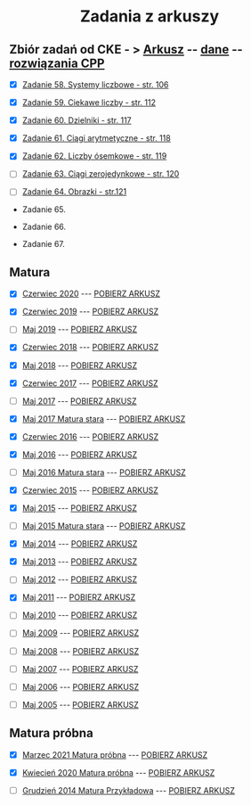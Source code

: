 <h1 align="center"> Zadania z arkuszy </h1>

## Zbiór zadań od CKE - > <a href="https://cke.gov.pl/images/_EGZAMIN_MATURALNY_OD_2015/Materialy/Zbiory_zadan/Matura_Zbi%C3%B3r_zada%C5%84_Informatyka.pdf">Arkusz</a> -- <a href="https://cke.gov.pl/images/_EGZAMIN_MATURALNY_OD_2015/Materialy/Zbiory_zadan/inf-pr-dane.zip">dane</a> -- <a href="https://cke.gov.pl/images/_EGZAMIN_MATURALNY_OD_2015/Materialy/Zbiory_zadan/inf-pr-rozwiazania.zip">rozwiązania CPP</a>

- [x] [Zadanie 58. Systemy liczbowe - str. 106](https://github.com/wernexnrs123/MATURA-INFORMATYKA/blob/master/dzialy/zadania_zbior/58.md)

- [x] [Zadanie 59. Ciekawe liczby - str. 112](https://github.com/wernexnrs123/MATURA-INFORMATYKA/blob/master/dzialy/zadania_zbior/59.md)

- [x] [Zadanie 60. Dzielniki  - str. 117](https://github.com/wernexnrs123/MATURA-INFORMATYKA/blob/master/dzialy/zadania_zbior/60.md)

- [x] [Zadanie 61. Ciągi arytmetyczne - str. 118](https://github.com/wernexnrs123/MATURA-INFORMATYKA/blob/master/dzialy/zadania_zbior/61.md)

- [x] [Zadanie 62. Liczby ósemkowe - str. 119](https://github.com/wernexnrs123/MATURA-INFORMATYKA/blob/master/dzialy/zadania_zbior/62.md)

- [ ] [Zadanie 63. Ciągi zerojedynkowe - str. 120](https://github.com/wernexnrs123/MATURA-INFORMATYKA/blob/master/dzialy/zadania_zbior/63.md)

- [ ] [Zadanie 64. Obrazki - str.121](https://github.com/wernexnrs123/MATURA-INFORMATYKA/blob/master/dzialy/zadania_zbior/64.md)

- Zadanie 65.

- Zadanie 66.

- Zadanie 67.

## Matura

- [x] [Czerwiec 2020](https://github.com/wernexnrs123/MATURA-INFORMATYKA/blob/master/dzialy/zadania_arkusze/2020_czerwiec.md) --- [POBIERZ ARKUSZ](https://arkusze.pl/matura-informatyka-2020-czerwiec-poziom-rozszerzony/)


- [x] [Czerwiec 2019](https://github.com/wernexnrs123/MATURA-INFORMATYKA/blob/master/dzialy/zadania_arkusze/2019_czerwiec.md) --- [POBIERZ ARKUSZ](https://arkusze.pl/matura-informatyka-2019-czerwiec-poziom-rozszerzony/)

- [ ] [Maj 2019](https://github.com/wernexnrs123/MATURA-INFORMATYKA/blob/master/dzialy/zadania_arkusze/2019_maj.md) --- [POBIERZ ARKUSZ](https://arkusze.pl/matura-informatyka-2019-maj-poziom-rozszerzony/)

- [x] [Czerwiec 2018](https://github.com/wernexnrs123/MATURA-INFORMATYKA/blob/master/dzialy/zadania_arkusze/2018_czerwiec.md) --- [POBIERZ ARKUSZ](https://arkusze.pl/matura-informatyka-2018-czerwiec-poziom-rozszerzony/)

- [x] [Maj 2018](https://github.com/wernexnrs123/MATURA-INFORMATYKA/blob/master/dzialy/zadania_arkusze/2018_maj.md) --- [POBIERZ ARKUSZ](https://arkusze.pl/matura-informatyka-2018-maj-poziom-rozszerzony/)

- [x] [Czerwiec 2017](https://github.com/wernexnrs123/MATURA-INFORMATYKA/blob/master/dzialy/zadania_arkusze/2017_czerwiec.md) --- [POBIERZ ARKUSZ](https://arkusze.pl/matura-informatyka-2017-czerwiec-poziom-rozszerzony/)

- [ ] [Maj 2017](https://github.com/wernexnrs123/MATURA-INFORMATYKA/blob/master/dzialy/zadania_arkusze/2017_maj.md) --- [POBIERZ ARKUSZ](https://arkusze.pl/matura-informatyka-2017-maj-poziom-rozszerzony/)

- [x] [Maj 2017 Matura stara](https://github.com/wernexnrs123/MATURA-INFORMATYKA/blob/master/dzialy/zadania_arkusze/2017_maj_stare.md) --- [POBIERZ ARKUSZ](https://arkusze.pl/matura-stara-informatyka-2017-maj-poziom-rozszerzony/)

- [x] [Czerwiec 2016](https://github.com/wernexnrs123/MATURA-INFORMATYKA/blob/master/dzialy/zadania_arkusze/2016_czerwiec.md) --- [POBIERZ ARKUSZ](https://arkusze.pl/matura-informatyka-2016-czerwiec-poziom-rozszerzony/)

- [x] [Maj 2016](https://github.com/wernexnrs123/MATURA-INFORMATYKA/blob/master/dzialy/zadania_arkusze/2016_maj.md) --- [POBIERZ ARKUSZ](https://arkusze.pl/matura-informatyka-2016-maj-poziom-rozszerzony/)

- [ ] [Maj 2016 Matura stara](https://github.com/wernexnrs123/MATURA-INFORMATYKA/blob/master/dzialy/zadania_arkusze/2016_maj_stare.md) --- [POBIERZ ARKUSZ](https://arkusze.pl/matura-stara-informatyka-2016-maj-poziom-rozszerzony/)

- [x] [Czerwiec 2015](https://github.com/wernexnrs123/MATURA-INFORMATYKA/blob/master/dzialy/zadania_arkusze/2015_czerwiec.md) --- [POBIERZ ARKUSZ](https://arkusze.pl/matura-informatyka-2015-czerwiec-poziom-rozszerzony/)

- [x] [Maj 2015](https://github.com/wernexnrs123/MATURA-INFORMATYKA/blob/master/dzialy/zadania_arkusze/2015_maj.md) --- [POBIERZ ARKUSZ](https://arkusze.pl/matura-informatyka-2015-maj-poziom-rozszerzony/)

- [ ] [Maj 2015 Matura stara](https://github.com/wernexnrs123/MATURA-INFORMATYKA/blob/master/dzialy/zadania_arkusze/2015_maj_stare.md) --- [POBIERZ ARKUSZ](https://arkusze.pl/matura-stara-informatyka-2015-maj-poziom-rozszerzony/)

- [x] [Maj 2014](https://github.com/wernexnrs123/MATURA-INFORMATYKA/blob/master/dzialy/zadania_arkusze/2014_maj.md) --- [POBIERZ ARKUSZ](https://arkusze.pl/matura-informatyka-2014-maj-poziom-rozszerzony/)

- [x] [Maj 2013](https://github.com/wernexnrs123/MATURA-INFORMATYKA/blob/master/dzialy/zadania_arkusze/2013_maj.md) --- [POBIERZ ARKUSZ](https://arkusze.pl/matura-informatyka-2013-maj-poziom-rozszerzony/)

- [ ] [Maj 2012](https://github.com/wernexnrs123/MATURA-INFORMATYKA/blob/master/dzialy/zadania_arkusze/2012_maj.md) --- [POBIERZ ARKUSZ](https://arkusze.pl/matura-informatyka-2012-maj-poziom-rozszerzony/)

- [x] [Maj 2011](https://github.com/wernexnrs123/MATURA-INFORMATYKA/blob/master/dzialy/zadania_arkusze/2011_maj.md) --- [POBIERZ ARKUSZ](https://arkusze.pl/matura-informatyka-2011-maj-poziom-rozszerzony/)

- [ ] [Maj 2010](https://github.com/wernexnrs123/MATURA-INFORMATYKA/blob/master/dzialy/zadania_arkusze/2010_maj.md) --- [POBIERZ ARKUSZ](https://arkusze.pl/matura-informatyka-2010-maj-poziom-rozszerzony/)

- [ ] [Maj 2009](https://github.com/wernexnrs123/MATURA-INFORMATYKA/blob/master/dzialy/zadania_arkusze/2009_maj.md) --- [POBIERZ ARKUSZ](https://arkusze.pl/matura-informatyka-2009-maj-poziom-rozszerzony/)

- [ ] [Maj 2008](https://github.com/wernexnrs123/MATURA-INFORMATYKA/blob/master/dzialy/zadania_arkusze/2008_maj.md) --- [POBIERZ ARKUSZ](https://arkusze.pl/matura-informatyka-2008-maj-poziom-rozszerzony/)

- [ ] [Maj 2007](https://github.com/wernexnrs123/MATURA-INFORMATYKA/blob/master/dzialy/zadania_arkusze/2007_maj.md) --- [POBIERZ ARKUSZ](https://arkusze.pl/matura-informatyka-2007-maj-poziom-rozszerzony/)

- [ ] [Maj 2006](https://github.com/wernexnrs123/MATURA-INFORMATYKA/blob/master/dzialy/zadania_arkusze/2006_maj.md) --- [POBIERZ ARKUSZ](https://arkusze.pl/matura-informatyka-2006-maj-poziom-rozszerzony/)

- [ ] [Maj 2005](https://github.com/wernexnrs123/MATURA-INFORMATYKA/blob/master/dzialy/zadania_arkusze/2005_maj.md) --- [POBIERZ ARKUSZ](https://arkusze.pl/matura-informatyka-2005-maj-poziom-rozszerzony/)

## Matura próbna

- [x] [Marzec 2021 Matura próbna](https://github.com/wernexnrs123/MATURA-INFORMATYKA/blob/master/dzialy/zadania_arkusze/2021_marzec_pr.md) --- [POBIERZ ARKUSZ](https://drive.google.com/file/d/1jnVlDrMth5YTKPz8wW-gzq6kfwsJBkjL/view?usp=sharing)

- [x] [Kwiecień 2020 Matura próbna](https://github.com/wernexnrs123/MATURA-INFORMATYKA/blob/master/dzialy/zadania_arkusze/2020_kwiecien_pr.md) --- [POBIERZ ARKUSZ](https://arkusze.pl/matura-probna-informatyka-2020-kwiecien-poziom-rozszerzony/)

- [ ] [Grudzień 2014 Matura Przykładowa](https://github.com/wernexnrs123/MATURA-INFORMATYKA/blob/master/dzialy/zadania_arkusze/2014_grudzien_pr.md) --- [POBIERZ ARKUSZ](https://drive.google.com/file/d/1093cRHeTPFGILJO-iSE-Owjsd-bX10ij/view?usp=sharing)
